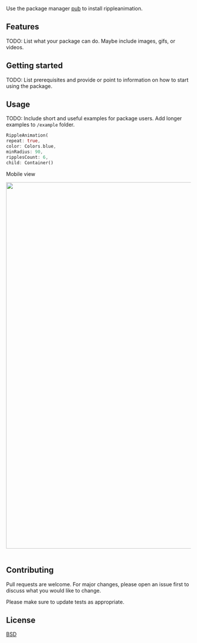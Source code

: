 <!-- 
Simple and customizable ripple animation for flutter app! Check out our preview gifs for a view of what simple ripple animation can do.
-->
Use the package manager [pub](https://pub.dev/) to install rippleanimation.

## Features

TODO: List what your package can do. Maybe include images, gifs, or videos.

## Getting started

TODO: List prerequisites and provide or point to information on how to
start using the package.

## Usage

TODO: Include short and useful examples for package users. Add longer examples
to `/example` folder.

```dart
RippleAnimation(
repeat: true,
color: Colors.blue,
minRadius: 90,
ripplesCount: 6,
child: Container()
```
Mobile view
<div class="display:inline-block">
        <img src="https://github.com/AwabSabir373/ripple_animation/blob/50bf28371bc42b5e0f1c6a628ee0a7516b513c5d/gif/snapshot.gif" height="1000"/>
<br>
<br>


## Contributing
Pull requests are welcome. For major changes, please open an issue first to discuss what you would like to change.

Please make sure to update tests as appropriate.

## License
[BSD](https://opensource.org/licenses/BSD-3-Clause/)
